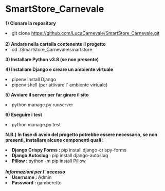 # SmartStore_Carnevale

<b>1) Clonare la repository</b>
      <li>git clone https://github.com/LucaCarnevale/SmartStore_Carnevale.git</li>
      <br>
<b>2) Andare nella cartella contenente il progetto</b>
      <li>cd .\Smartstore_Carnevale\smartstore</li>
  
<b>3) Installare Python v3.8 (se non presente)</b>

<b>4) Installare Django e creare un ambiente virtuale</b>
      <li>pipenv install Django</li>
      <li>pipenv shell (per attivare l' ambiente virtuale)</li>
  
<b>5) Avviare il server per far girare il sito</b>
      <li>python manage.py runserver</li>
  
<b>6) Eseguire i test</b>
      <li>python manage.py test</li>
      
<b>N.B.) In fase di avvio del progetto potrebbe essere necessario, se non presenti, installare alcune componenti quali :</b>
      <li><b>Django Crispy Forms : </b>pip install django-crispy-forms</li>
      <li><b>Django Autoslug : </b>pip install django-autoslug</li>
      <li><b>Pillow : </b>python -m pip install Pillow</li>
      <br>
<b><i>Informazioni per l' accesso</i></b>
<br>
<b><li>Username : </b>Admin</li>
<b><li>Password : </b>gamberetto</li>
